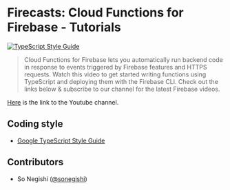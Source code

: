 # Firecasts: Cloud Functions for Firebase - Tutorials

[![TypeScript Style Guide][gts-image]][gts-url]

>Cloud Functions for Firebase lets you automatically run backend code in response to events triggered by Firebase features and HTTPS requests.  Watch this video to get started writing functions using TypeScript and deploying them with the Firebase CLI. Check out the links below & subscribe to our channel for the latest Firebase videos.

[Here](https://www.youtube.com/playlist?list=PLl-K7zZEsYLkPZHe41m4jfAxUi0JjLgSM) is the link to the Youtube channel.

## Coding style
- [Google TypeScript Style Guide](https://github.com/google/gts)

## Contributors
- So Negishi ([@sonegishi](https://github.com/sonegishi))

[gts-image]: https://img.shields.io/badge/code%20style-google-blueviolet.svg
[gts-url]: https://github.com/google/gts
